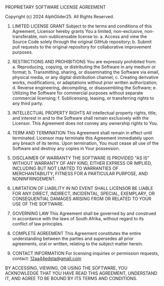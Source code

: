 PROPRIETARY SOFTWARE LICENSE AGREEMENT

Copyright (c) 2024 AlphGlider25. All Rights Reserved.

1. LIMITED LICENSE GRANT
Subject to the terms and conditions of this Agreement, Licensor hereby grants You a limited, non-exclusive, non-transferable, non-sublicensable license to:
   a. Access and view the Source Code solely through the original GitHub repository;
   b. Submit pull requests to the original repository for collaborative improvement purposes.

2. RESTRICTIONS AND PROHIBITIONS
You are expressly prohibited from:
   a. Reproducing, copying, or distributing the Software in any medium or format;
   b. Transmitting, sharing, or disseminating the Software via email, physical media, or any digital distribution channel;
   c. Creating derivative works, modifications, or adaptations without prior written authorization;
   d. Reverse engineering, decompiling, or disassembling the Software;
   e. Utilizing the Software for commercial purposes without separate commercial licensing;
   f. Sublicensing, leasing, or transferring rights to any third party.

3. INTELLECTUAL PROPERTY RIGHTS
All intellectual property rights, title, and interest in and to the Software shall remain exclusively with the Licensor. This Agreement does not convey any ownership rights to You.

4. TERM AND TERMINATION
This Agreement shall remain in effect until terminated. Licensor may terminate this Agreement immediately upon any breach of its terms. Upon termination, You must cease all use of the Software and destroy any copies in Your possession.

5. DISCLAIMER OF WARRANTY
THE SOFTWARE IS PROVIDED "AS IS" WITHOUT WARRANTY OF ANY KIND, EITHER EXPRESS OR IMPLIED, INCLUDING BUT NOT LIMITED TO WARRANTIES OF MERCHANTABILITY, FITNESS FOR A PARTICULAR PURPOSE, AND NONINFRINGEMENT.

6. LIMITATION OF LIABILITY
IN NO EVENT SHALL LICENSOR BE LIABLE FOR ANY DIRECT, INDIRECT, INCIDENTAL, SPECIAL, EXEMPLARY, OR CONSEQUENTIAL DAMAGES ARISING FROM OR RELATED TO YOUR USE OF THE SOFTWARE.

7. GOVERNING LAW
This Agreement shall be governed by and construed in accordance with the laws of South Afrika, without regard to its conflict of law principles.

8. COMPLETE AGREEMENT
This Agreement constitutes the entire understanding between the parties and supersedes all prior agreements, oral or written, relating to the subject matter herein.

9. CONTACT INFORMATION
For licensing inquiries or permission requests, contact: 12aa44edsta@gmail.com

BY ACCESSING, VIEWING, OR USING THE SOFTWARE, YOU ACKNOWLEDGE THAT YOU HAVE READ THIS AGREEMENT, UNDERSTAND IT, AND AGREE TO BE BOUND BY ITS TERMS AND CONDITIONS.
